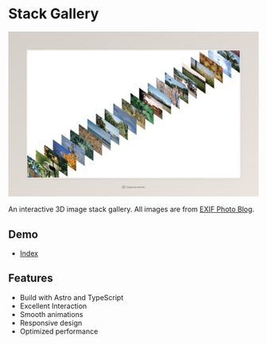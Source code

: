 # Stack Gallery

![stack-gallery](public/hero.jpeg)

An interactive 3D image stack gallery. All images are from [EXIF Photo Blog](https://github.com/sambecker/exif-photo-blog).

## Demo

- [Index](https://stack-gallery.vercel.app/)

## Features

- Build with Astro and TypeScript
- Excellent Interaction
- Smooth animations
- Responsive design
- Optimized performance
